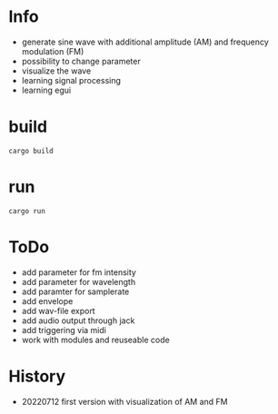 # Info
- generate sine wave with additional amplitude (AM) and frequency modulation (FM)
- possibility to change parameter
- visualize the wave
- learning signal processing 
- learning egui 

# build
```
cargo build
```

# run
```
cargo run
```

# ToDo 
- add parameter for fm intensity
- add parameter for wavelength
- add paramter for samplerate
- add envelope
- add wav-file export
- add audio output through jack
- add triggering via midi
- work with modules and reuseable code

# History
- 20220712 first version with visualization of AM and FM 
